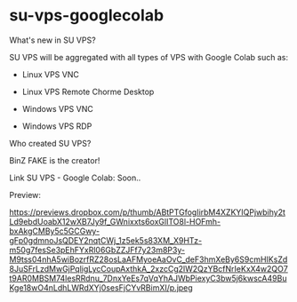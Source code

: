 # su-vps-googlecolab
What's new in SU VPS?

SU VPS will be aggregated with all types of VPS with Google Colab such as:

- Linux VPS VNC

- Linux VPS Remote Chorme Desktop

- Windows VPS VNC

- Windows VPS RDP

Who created SU VPS?

BinZ FAKE is the creator!

Link SU VPS - Google Colab: Soon..

Preview:

https://previews.dropbox.com/p/thumb/ABtPTGfogIirbM4XZKYIQPjwbihy2tLd9ebdUoabX12wXB7Jy9f_GWnixxts6oxGlITO8l-HOFmh-bxAkgCMBy5c5GCGwy-gFp0gdmnoJsQDEY2nqtCWj_1z5ek5s83XM_X9HTz-m50g7fesSe3pEhFYxRl06GbZZJFf7y23m8P3y-M9tss04nhA5wiBozrfRZ28osLaAFMyoeAaOvC_deF3hmXeBy6S9cmHIKsZd8JuSFrLzdMwGjPqligLycCoupAxthkA_2xzcCg2lW2QzYBcfNrIeKxX4w2QO7t9AR0MBSM74lesRRdnu_7DnxYeEs7qVqYhAJWbPiexyC3bw5j6kwscA49BuKge18wO4nLdhLWRdXYj0sesFjCYvRBimXI/p.jpeg
